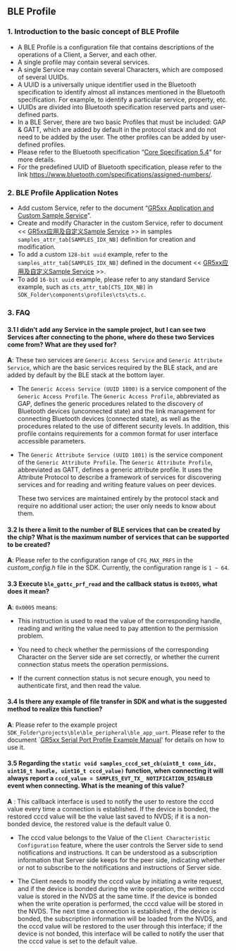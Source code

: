 ## BLE Profile



### 1. Introduction to the basic concept of BLE Profile

- A BLE Profile is a configuration file that contains descriptions of the operations of a Client, a Server, and each other.
- A single profile may contain several services.
- A single Service may contain several Characters, which are composed of several UUIDs.
- A UUID is a universally unique identifier used in the Bluetooth specification to identify almost all instances mentioned in the Bluetooth specification. For example, to identify a particular service, property, etc.
- UUIDs are divided into Bluetooth specification reserved parts and user-defined parts.
- In a BLE Server, there are two basic Profiles that must be included: GAP & GATT, which are added by default in the protocol stack and do not need to be added by the user. The other profiles can be added by user-defined profiles.
- Please refer to the Bluetooth specification “[Core Specification 5.4](https://www.bluetooth.com/specifications/core54-html/)” for more details.
- For the predefined UUID of Bluetooth specification, please refer to the link https://www.bluetooth.com/specifications/assigned-numbers/.



### 2. BLE Profile Application Notes

- Add custom Service, refer to the document “[GR5xx Application and Custom Sample Service](https://docs.goodix.com/zh/online/custom_sample_service_bl/)”.
- Create and modify Character in the custom Service, refer to document << [GR5xx应用及自定义Sample Service](https://docs.goodix.com/zh/online/custom_sample_service_bl/) >> in samples  `samples_attr_tab[SAMPLES_IDX_NB]` definition for creation and modification.
- To add a custom `128-bit uuid` example, refer to the   `samples_attr_tab[SAMPLES_IDX_NB]` defined in the document << [GR5xx应用及自定义Sample Service](https://docs.goodix.com/zh/online/custom_sample_service_bl/) >>.
- To add `16-bit uuid` example, please refer to any standard Service example, such as `cts_attr_tab[CTS_IDX_NB]` in `SDK_Folder\components\profiles\cts\cts.c`.



### 3. FAQ

#### 3.1 I didn't add any Service in the sample project, but I can see two Services after connecting to the phone, where do these two Services come from? What are they used for?

  **A**: These two services are `Generic Access Service` and `Generic Attribute Service`, which are the basic services required by the BLE stack, and are added by default by the BLE stack at the bottom layer.

  - The `Generic Access Service (UUID 1800)` is a service component of the `Generic Access Profile`. The `Generic Access Profile`, abbreviated as GAP, defines the generic procedures related to the discovery of Bluetooth devices (unconnected state) and the link management for connecting Bluetooth devices (connected state), as well as the procedures related to the use of different security levels. In addition, this profile contains requirements for a common format for user interface accessible parameters.

  - The `Generic Attribute Service (UUID 1801)` is the service component of the `Generic Attribute Profile`. The `Generic Attribute Profile`, abbreviated as GATT, defines a generic attribute profile. It uses the Attribute Protocol to describe a framework of services for discovering services and for reading and writing feature values on peer devices.

    These two services are maintained entirely by the protocol stack and require no additional user action; the user only needs to know about them.

#### 3.2 Is there a limit to the number of BLE services that can be created by the chip? What is the maximum number of services that can be supported to be created?

  **A**: Please refer to the configuration range of `CFG_MAX_PRFS` in the *custom_config.h* file in the SDK. Currently, the configuration range is `1 ~ 64`.

#### 3.3 Execute `ble_gattc_prf_read` and the callback status is `0x0005`, what does it mean?

  **A**: `0x0005` means:

  - This instruction is used to read the value of the corresponding handle, reading and writing the value need to pay attention to the permission problem.

  - You need to check whether the permissions of the corresponding Character on the Server side are set correctly, or whether the current connection status meets the operation permissions.
  - If the current connection status is not secure enough, you need to authenticate first, and then read the value.

#### 3.4  Is there any example of file transfer in SDK and what is the suggested method to realize this function?

  **A**: Please refer to the example project `SDK_Folder\projects\ble\ble_peripheral\ble_app_uart`. Please refer to the document `[GR5xx Serial Port Profile Example Manual](https://docs.goodix.com/zh/online/serial_port_bl)' for details on how to use it.

#### 3.5 Regarding the `static void samples_cccd_set_cb(uint8_t conn_idx, uint16_t handle, uint16_t cccd_value)` function, when connecting it will always report a `cccd_value = SAMPLES_EVT_TX_ NOTIFICATION_DISABLED` event when connecting. What is the meaning of this value?

  **A** : This callback interface is used to notify the user to restore the cccd value every time a connection is established. If the device is bonded, the restored cccd value will be the value last saved to NVDS; if it is a non-bonded device, the restored value is the default value 0.

  - The cccd value belongs to the Value of the `Client Characteristic Configuration` feature, where the user controls the Server side to send notifications and instructions. It can be understood as a subscription information that Server side keeps for the peer side, indicating whether or not to subscribe to the notifications and instructions of Server side.

  - The Client needs to modify the cccd value by initiating a write request, and if the device is bonded during the write operation, the written cccd value is stored in the NVDS at the same time. If the device is bonded when the write operation is performed, the cccd value will be stored in the NVDS. The next time a connection is established, if the device is bonded, the subscription information will be loaded from the NVDS, and the cccd value will be restored to the user through this interface; if the device is not bonded, this interface will be called to notify the user that the cccd value is set to the default value.